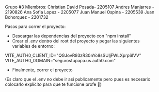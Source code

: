 Grupo #3
Miembros: 
Christian David Posada- 2205107
Andres Manjarres - 2190826
Ana Sofia Lopez - 2205077
Juan Manuel Ospina - 2205539
Juan Bohorquez - 2201732

Pasos para correr el proyecto:

- Descargar las dependencias del proyecto con "npm install"
- Crear el .env dentro del root del proyecto y pegar las siguientes variables de entorno:

VITE_AUTH0_CLIENT_ID="QGJovR93zR30nYo8sSUIjFWLXprp6lVV"
VITE_AUTH0_DOMAIN="segurostupapa.us.auth0.com"

- Finalmente, correr el proyecto

(Es claro que el .env no debe ir así publicamente pero pues es necesario colocarlo explícito para que te funcione profe 🌇)
